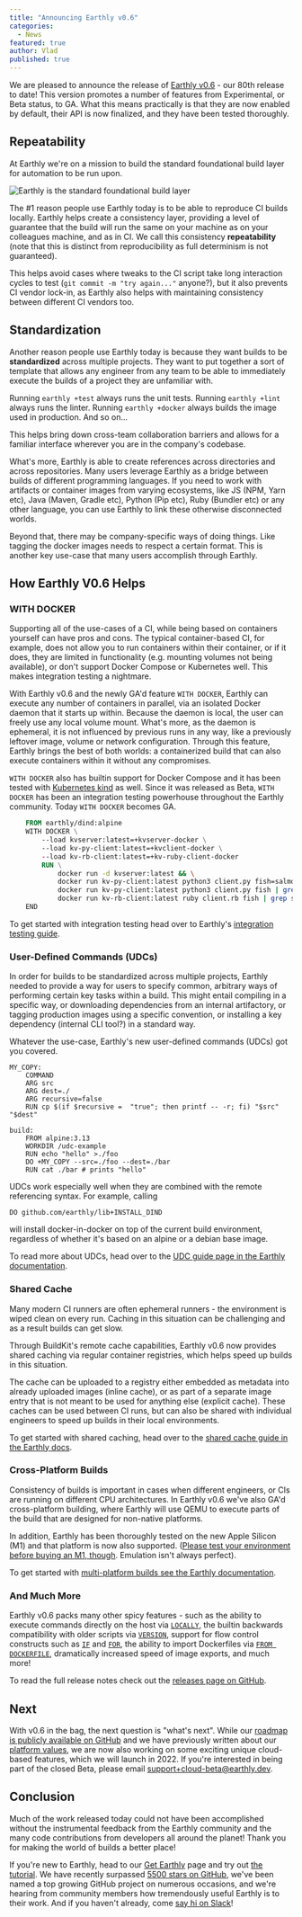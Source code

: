 ```yaml
---
title: "Announcing Earthly v0.6"
categories:
  - News
featured: true
author: Vlad
published: true
---
```


We are pleased to announce the release of [Earthly v0.6](https://github.com/earthly/earthly/releases/tag/v0.6.0) - our 80th release to date! This version promotes a number of features from Experimental, or Beta status, to GA. What this means practically is that they are now enabled by default, their API is now finalized, and they have been tested thoroughly.

## Repeatability

At Earthly we're on a mission to build the standard foundational build layer for automation to be run upon.

![Earthly is the standard foundational build layer]({{site.images}}{{page.slug}}/earthly-foundational-layer.png)

The #1 reason people use Earthly today is to be able to reproduce CI builds locally. Earthly helps create a consistency layer, providing a level of guarantee that the build will run the same on your machine as on your colleagues machine, and as in CI. We call this consistency **repeatability** (note that this is distinct from reproducibility as full determinism is not guaranteed).

This helps avoid cases where tweaks to the CI script take long interaction cycles to test (`git commit -m "try again..."` anyone?), but it also prevents CI vendor lock-in, as Earthly also helps with maintaining consistency between different CI vendors too.

## Standardization

Another reason people use Earthly today is because they want builds to be **standardized** across multiple projects. They want to put together a sort of template that allows any engineer from any team to be able to immediately execute the builds of a project they are unfamiliar with.

Running `earthly +test` always runs the unit tests. Running `earthly +lint` always runs the linter. Running `earthly +docker` always builds the image used in production. And so on...

This helps bring down cross-team collaboration barriers and allows for a familiar interface wherever you are in the company's codebase.

What's more, Earthly is able to create references across directories and across repositories. Many users leverage Earthly as a bridge between builds of different programming languages. If you need to work with artifacts or container images from varying ecosystems, like JS (NPM, Yarn etc), Java (Maven, Gradle etc), Python (Pip etc), Ruby (Bundler etc) or any other language, you can use Earthly to link these otherwise disconnected worlds.

Beyond that, there may be company-specific ways of doing things. Like tagging the docker images needs to respect a certain format. This is another key use-case that many users accomplish through Earthly.

## How Earthly V0.6 Helps

### WITH DOCKER

Supporting all of the use-cases of a CI, while being based on containers yourself can have pros and cons. The typical container-based CI, for example, does not allow you to run containers within their container, or if it does, they are limited in functionality (e.g. mounting volumes not being available), or don't support Docker Compose or Kubernetes well. This makes integration testing a nightmare.

With Earthly v0.6 and the newly GA'd feature `WITH DOCKER`, Earthly can execute any number of containers in parallel, via an isolated Docker daemon that it starts up within. Because the daemon is local, the user can freely use any local volume mount. What's more, as the daemon is ephemeral, it is not influenced by previous runs in any way, like a previously leftover image, volume or network configuration. Through this feature, Earthly brings the best of both worlds: a containerized build that can also execute containers within it without any compromises.

`WITH DOCKER` also has builtin support for Docker Compose and it has been tested with [Kubernetes kind](https://kind.sigs.k8s.io/) as well. Since it was released as Beta, `WITH DOCKER` has been an integration testing powerhouse throughout the Earthly community. Today `WITH DOCKER` becomes GA.

```Dockerfile
    FROM earthly/dind:alpine
    WITH DOCKER \
        --load kvserver:latest=+kvserver-docker \
        --load kv-py-client:latest=+kvclient-docker \
        --load kv-rb-client:latest=+kv-ruby-client-docker
        RUN \
            docker run -d kvserver:latest && \
            docker run kv-py-client:latest python3 client.py fish=salmon && \
            docker run kv-py-client:latest python3 client.py fish | grep salmon && \
            docker run kv-rb-client:latest ruby client.rb fish | grep salmon
    END
```

To get started with integration testing head over to Earthly's [integration testing guide](https://docs.earthly.dev/docs/guides/integration).

### User-Defined Commands (UDCs)

In order for builds to be standardized across multiple projects, Earthly needed to provide a way for users to specify common, arbitrary ways of performing certain key tasks within a build. This might entail compiling in a specific way, or downloading dependencies from an internal artifactory, or tagging production images using a specific convention, or installing a key dependency (internal CLI tool?) in a standard way.

Whatever the use-case, Earthly's new user-defined commands (UDCs) got you covered.

```
MY_COPY:
    COMMAND
    ARG src
    ARG dest=./
    ARG recursive=false
    RUN cp $(if $recursive =  "true"; then printf -- -r; fi) "$src" "$dest"

build:
    FROM alpine:3.13
    WORKDIR /udc-example
    RUN echo "hello" >./foo
    DO +MY_COPY --src=./foo --dest=./bar
    RUN cat ./bar # prints "hello"
```

UDCs work especially well when they are combined with the remote referencing syntax. For example, calling

```
DO github.com/earthly/lib+INSTALL_DIND
```

will install docker-in-docker on top of the current build environment, regardless of whether it's based on an alpine or a debian base image.

To read more about UDCs, head over to the [UDC guide page in the Earthly documentation](https://docs.earthly.dev/docs/guides/udc).

### Shared Cache

Many modern CI runners are often ephemeral runners - the environment is wiped clean on every run. Caching in this situation can be challenging and as a result builds can get slow.

Through BuildKit's remote cache capabilities, Earthly v0.6 now provides shared caching via regular container registries, which helps speed up builds in this situation.

The cache can be uploaded to a registry either embedded as metadata into already uploaded images (inline cache), or as part of a separate image entry that is not meant to be used for anything else (explicit cache). These caches can be used between CI runs, but can also be shared with individual engineers to speed up builds in their local environments.

To get started with shared caching, head over to the [shared cache guide in the Earthly docs](https://docs.earthly.dev/docs/guides/shared-cache).

### Cross-Platform Builds

Consistency of builds is important in cases when different engineers, or CIs are running on different CPU architectures. In Earthly v0.6 we've also GA'd cross-platform building, where Earthly will use QEMU to execute parts of the build that are designed for non-native platforms.

In addition, Earthly has been thoroughly tested on the new Apple Silicon (M1) and that platform is now also supported. ([Please test your environment before buying an M1, though](https://earthly.dev/blog/using-apple-silicon-m1-as-a-cloud-engineer-two-months-in/). Emulation isn't always perfect).

To get started with [multi-platform builds see the Earthly documentation](https://docs.earthly.dev/docs/guides/multi-platform).

### And Much More

Earthly v0.6 packs many other spicy features - such as the ability to execute commands directly on the host via [`LOCALLY`](https://docs.earthly.dev/docs/earthfile#locally), the builtin backwards compatibility with older scripts via [`VERSION`](https://docs.earthly.dev/docs/earthfile/features), support for flow control constructs such as [`IF`](https://docs.earthly.dev/docs/earthfile#if) and [`FOR`](https://docs.earthly.dev/docs/earthfile#for), the ability to import Dockerfiles via [`FROM DOCKERFILE`](https://docs.earthly.dev/docs/earthfile#from-dockerfile), dramatically increased speed of image exports, and much more!

To read the full release notes check out the [releases page on GitHub](https://github.com/earthly/earthly/releases/tag/v0.6.0).

## Next

With v0.6 in the bag, the next question is "what's next". While our [roadmap is publicly available on GitHub](https://github.com/earthly/earthly/projects/1) and we have previously written about our [platform values](https://earthly.dev/blog/platform-values/), we are now also working on some exciting unique cloud-based features, which we will launch in 2022. If you're interested in being part of the closed Beta, please email [support+cloud-beta@earthly.dev](mailto:support+cloud-beta@earthly.dev?subject=Earthly%20Cloud%20Beta).

## Conclusion

Much of the work released today could not have been accomplished without the instrumental feedback from the Earthly community and the many code contributions from developers all around the planet! Thank you for making the world of builds a better place!

If you're new to Earthly, head to our [Get Earthly](https://earthly.dev/get-earthly) page and try out [the tutorial](https://docs.earthly.dev/basics). We have recently surpassed [5500 stars on GitHub](https://github.com/earthly/earthly), we've been named a top growing GitHub project on numerous occasions, and we're hearing from community members how tremendously useful Earthly is to their work. And if you haven't already, come [say hi on Slack](https://earthly.dev/slack)!
